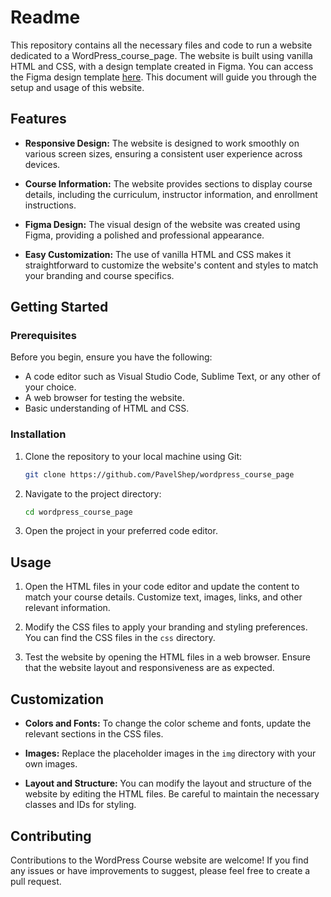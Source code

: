 # Readme

This repository contains all the necessary files and code to run a website dedicated to a WordPress_course_page. The website is built using vanilla HTML and CSS, with a design template created in Figma. You can access the Figma design template [here](https://www.figma.com/file/dmDxKhqtcdB2tQagsgFz8U/WordPress2?type=design&node-id=0-2&mode=design). This document will guide you through the setup and usage of this website.

## Features

- **Responsive Design:** The website is designed to work smoothly on various screen sizes, ensuring a consistent user experience across devices.

- **Course Information:** The website provides sections to display course details, including the curriculum, instructor information, and enrollment instructions.

- **Figma Design:** The visual design of the website was created using Figma, providing a polished and professional appearance.

- **Easy Customization:** The use of vanilla HTML and CSS makes it straightforward to customize the website's content and styles to match your branding and course specifics.

## Getting Started

### Prerequisites

Before you begin, ensure you have the following:

- A code editor such as Visual Studio Code, Sublime Text, or any other of your choice.
- A web browser for testing the website.
- Basic understanding of HTML and CSS.

### Installation

1. Clone the repository to your local machine using Git:

   ```bash
   git clone https://github.com/PavelShep/wordpress_course_page
   ```

2. Navigate to the project directory:

   ```bash
   cd wordpress_course_page
   ```

3. Open the project in your preferred code editor.

## Usage

1. Open the HTML files in your code editor and update the content to match your course details. Customize text, images, links, and other relevant information.

2. Modify the CSS files to apply your branding and styling preferences. You can find the CSS files in the `css` directory.

3. Test the website by opening the HTML files in a web browser. Ensure that the website layout and responsiveness are as expected.

## Customization

- **Colors and Fonts:** To change the color scheme and fonts, update the relevant sections in the CSS files.

- **Images:** Replace the placeholder images in the `img` directory with your own images.

- **Layout and Structure:** You can modify the layout and structure of the website by editing the HTML files. Be careful to maintain the necessary classes and IDs for styling.

## Contributing

Contributions to the WordPress Course website are welcome! If you find any issues or have improvements to suggest, please feel free to create a pull request.

